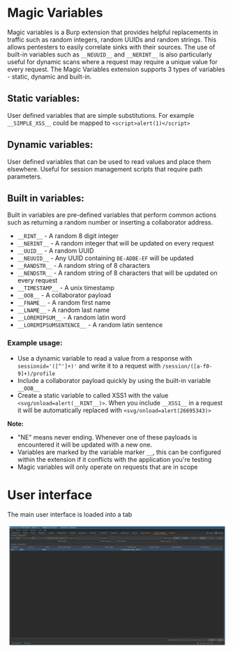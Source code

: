 # Magic Variables
Magic variables is a Burp extension that provides helpful replacements in traffic such as random integers, random UUIDs
and random strings. This allows pentesters to easily correlate sinks with their sources. The use of built-in variables
such as `__NEUUID__` and `__NERINT__` is also particularly useful for dynamic scans where a request may require a unique
value for every request. The Magic Variables extension supports 3 types of variables - static, dynamic and built-in.

## Static variables:
User defined variables that are simple substitutions. For example `__SIMPLE_XSS__` could be mapped to `<script>alert(1)</script>`

## Dynamic variables:
User defined variables that can be used to read values and place them elsewhere. Useful for session management scripts that require path parameters.

## Built in variables:
Built in variables are pre-defined variables that perform common actions such as returning a random number or inserting
a collaborator address.

- `__RINT__` - A random 8 digit integer
- `__NERINT__` - A random integer that will be updated on every request
- `__UUID__` - A random UUID
- `__NEUUID__` - Any UUID containing `DE-ADBE-EF` will be updated
- `__RANDSTR__` - A random string of 8 characters
- `__NENDSTR__` - A random string of 8 characters that will be updated on every request
- `__TIMESTAMP__` - A unix timestamp
- `__OOB__` - A collaborator payload
- `__FNAME__` - A random first name
- `__LNAME__` - A random last name
- `__LOREMIPSUM__` - A random latin word
- `__LOREMIPSUMSENTENCE__` - A random latin sentence

### Example usage:
- Use a dynamic variable to read a value from a response with `sessionid='([^']+)'` and write it to a request 
with `/session/([a-f0-9]+)/profile`
- Include a collaborator payload quickly by using the built-in variable `__OOB__`
- Create a static variable to called XSS1 with the value `<svg/onload=alert(__RINT__)>`. When you include `__XSS1__` in
a request it will be automatically replaced with `<svg/onload=alert(26695343)>`

**Note:**
- "NE" means never ending. Whenever one of these payloads is encountered it will be updated with a new one.
- Variables are marked by the variable marker `__`, this can be configured within the extension if it conflicts with the
application you're testing
- Magic variables will only operate on requests that are in scope

# User interface

The main user interface is loaded into a tab

![image](images/magicvars-ui.png)